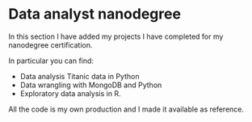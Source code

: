 # Data analyst nanodegree

In this section I have added my projects I have completed for my nanodegree certification.

In particular you can find:
- Data analysis Titanic data in Python
- Data wrangling with MongoDB and Python
- Exploratory data analysis in R.

All the code is my own production and I made it available as reference. 